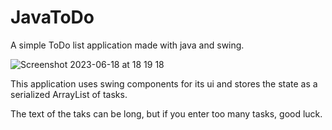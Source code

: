 # JavaToDo
A simple ToDo list application made with java and swing.


![Screenshot 2023-06-18 at 18 19 18](https://github.com/2xhamzeh/JavaToDo/assets/118957694/899e9b6f-3f43-41a0-b1aa-2e58aa8a7867)


This application uses swing components for its ui and stores the state as a serialized ArrayList of tasks. 

The text of the taks can be long, but if you enter too many tasks, good luck.

